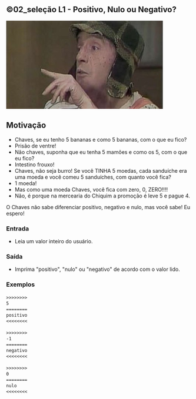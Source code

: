 ## ©02_seleção L1 - Positivo, Nulo ou Negativo?


![](__capa.jpg)

## Motivação

- Chaves, se eu tenho 5 bananas e como 5 bananas, com o que eu fico?
- Prisão de ventre!
- Não chaves, suponha que eu tenha 5 mamões e como os 5, com o que eu fico?
- Intestino frouxo!
- Chaves, não seja burro! Se você TINHA 5 moedas, cada sanduíche era uma moeda
e você comeu 5 sanduíches, com quanto você fica?
- 1 moeda!
- Mas como uma moeda Chaves, você fica com zero, 0, ZERO!!!!
- Não, é porque na mercearia do Chiquim a promoção é leve 5 e pague 4.

O Chaves não sabe diferenciar positivo, negativo e nulo, mas você sabe!
Eu espero!

### Entrada
- Leia um valor inteiro do usuário.

### Saída
- Imprima "positivo", "nulo" ou "negativo" de acordo com o valor lido.

### Exemplos

```
>>>>>>>>
5
========
positivo
<<<<<<<<

>>>>>>>>
-1
========
negativo
<<<<<<<<

>>>>>>>>
0
========
nulo
<<<<<<<<
```

